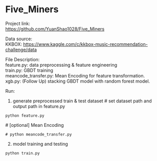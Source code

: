 # Five_Miners

Project link:<br>
https://github.com/YuanShao1028/Five_Miners

Data source:<br>
KKBOX: https://www.kaggle.com/c/kkbox-music-recommendation-challenge/data


File Description:<br>
feature.py: data preprocessing & feature engineering<br>
train.py: GBDT training<br>
meancode_transfer.py: Mean Encoding for feature transformation.<br>
xgb.py: (Follow Up) stacking GBDT model with random forest model.


Run:
1. generate preprocessed train & test dataset
\# set dataset path and output path in feature.py
```
python feature.py  
```

\# [optional] Mean Encoding
```
# python meancode_transfer.py
```

2. model training and testing
```
python train.py 
```
